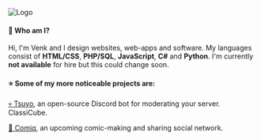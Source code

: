 ![Logo](https://i.imgur.com/3fxLLT3.png)
#### 👋 Who am I?
Hi, I'm Venk and I design websites, web-apps and software. My languages consist of **HTML/CSS**, **PHP/SQL**, **JavaScript**, **C#** and **Python**. I'm currently **not available** for hire but this could change soon.

#### ⭐ Some of my more noticeable projects are:
 [💀 Tsuyo](github.com/VenkSociety/Tsuyo), an open-source Discord bot for moderating your server.
 ClassiCube.
 
 [💬 Comiq](https://comiqapp.com), an upcoming comic-making and sharing social network.
